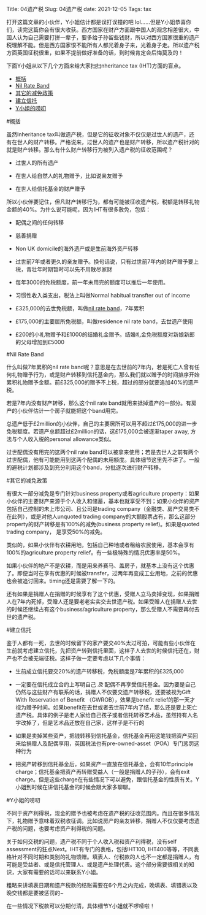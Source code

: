 Title: 04遗产税
Slug: 04遗产税
date: 2021-12-05
Tags: tax

打开这篇文章的小伙伴，Y小姐估计都是误打误撞的吧 lol……但是Y小姐恭喜你们，读完这篇你会有很大收获。西方国家在财产方面跟中国人的观念相差很大，中国人认为自己需要打拼一辈子，要多给子孙留些钱财，所以对西方国家很重的遗产税理解不能。但是西方国家恨不能所有人都光着身子来，光着身子走。所以遗产税方面英国征税很重，如果不提前做好准备的话，到时候肯定会后悔莫及的！



下面Y小姐从以下几个方面来给大家扫扫nheritance tax (IHT)方面的盲点。



* [概括](#概括)
* [Nil Rate Band](#NilRateBand)
* [其它的减免政策](#其它减免)
* [建立信托](#建立信托)
* [Y小姐的唠叨](#唠叨)


<a name="概括">
#概括
</a>


虽然Inheritance tax叫做遗产税，但是它的征收对象不仅仅是过世人的遗产，还有在世人的财产转移。严格说来，过世人的遗产也是财产转移，所以遗产税针对的就是财产转移。那么有什么财产转移行为被列入遗产税的征收范围呢？



* 过世人的所有遗产

* 在世人给自然人的礼物赠予，比如说亲友赠予

* 在世人给信托基金的财产赠予



所以小伙伴要记住，但凡财产转移行为，都有可能被征收遗产税，税额是转移礼物金额的40%。为什么说可能呢，因为IHT有很多赦免，包括：



* 配偶之间的任何转移

* 慈善捐赠

* Non UK domicile的海外遗产或是生前海外资产转移

* 过世前7年或者更久的亲友赠予。换句话说，只有过世前7年内的财产赠予要上税，青壮年时期暂时可以先不用散尽家财

* 每年3000的免税额度，前一年未用完的额度可以推后一年使用。

* 习惯性收入类支出，税法上叫做Normal habitual transfter out of income

* £325,000的去世免税额，叫做[nil rate band](#NilRateBand)，7年累积

* £175,000的主要居所免税额，叫做residence nil rate band，去世遗产使用

* £200的小礼物赠予和£1000的结婚礼金赠予。结婚礼金免税额度对新娘新郎的父母增加到£5000



<a name="NilRateBand">
#Nil Rate Band
</a>


什么叫做7年累积的nil rate band呢？意思是在去世前的7年内，若是死亡人曾有任何礼物赠予行为，或是财产转移到信托基金内，那么我们就以赠予的时间排序开始累积礼物赠予金额。前£325,000的赠予不上税，超过的部分就要追加40%的遗产税。



若是7年内没有财产转移，那么这个nil rate band就用来抵掉遗产的一部分。有房产的小伙伴估计一个房子就能把这个band用完。



总遗产低于£2million的小伙伴，自己的主要居所可以用不超过£175,000的进一步免税额度。若遗产总额超过£2million的话，这£175,000会被逐渐taper away, 方法与个人收入税的personal allowance类似。



过世配偶没有用完的这两个nil rate band可以被拿来使用；若是去世人之前有两个过世配偶，他有可能能用到这两个配偶的未用额度。具体细节这里先不讲了。一般的避税计划都涉及到充分利用这个band，分批逐次进行财产转移。



<a name="其它减免">
#其它的减免政策
</a>


有很大一部分减免是专门针对business property或者agriculture property：如果小伙伴的主要财产来源于个人收入和储蓄，基本也就享受不到；如果小伙伴的资产包括自己控制的未上市公司、且公司是trading company（金融类、房产交易类不在此列），或是对他人unquoted trading company的大额股票占有，那么这部分property的财产转移是有100%的减免(business property relief)。如果是quoted trading company， 是享受50%的减免。



类似的，如果小伙伴有农耕用地，包括自己种地或者租给农民使用，基本会享有100%的agriculture property relief。有一些极特殊的情况优惠率是50%。



如果小伙伴的地产不是农耕，而是用来养赛马、盖房子，就基本上没有这个优惠了。即便当时在享有优惠的时候被transfer，过两年再变成工业用地，之前的优惠也会被追讨回来。timing还是需要了解一下的。



还有如果是捐赠人在捐赠的时候享有了这个优惠，受赠人立马卖掉变现，如果捐赠人在7年内死掉，受赠人还是要老老实实交去世遗产税。如果受赠人在捐赠人去世的时候还继续占有这个business/agriculture property，那么受赠人不需要再付去世的遗产税。





<a name="建立信托">
#建立信托
</a>


鉴于人都有一死，去世的时候留下的家产要交40%太过可拍，可能有些小伙伴在生前就考虑建立信托，先把资产转到信托里面，这样子人去世的时候信托还在，财产也不会被无端征税。这样子做一定要考虑以下几个事情：



* 生前成立信托要交20%的遗产转移税，免税额度是7年累积的£325,000

* 一定要在信托成立合约上写明自己 _及_ 配偶不再享受信托基金。因为要是自己仍然与这些财产有联系的话，捐赠人不仅要交遗产转移税，还要被视为Gift With Reservation of Benefit （GWROB），效果是benefit relief的那一天才视为赠予时间。如果benefit在去世或者去世前7年内了结，那么还是要上死亡遗产税。具体的例子是老人家给自己孩子或者信托转移艺术品，虽然持有人名字改掉了，但是艺术品还放在自己家，这样子是不行的

* 如果是卖掉某些资产，把钱转移到信托基金，信托基金再用这笔钱把资产买回来给捐赠人及配偶享用，英国税法也有pre-owned-asset（POA）专门惩罚这种行为

* 把资产转移到信托基金后，如果资产一直放在信托基金，会有10年principle charge；信托基金把资产再转赠受益人（一般是捐赠人的子孙），会有exit charge。但是这些charge在有些情况下可以避免，跟信托基金的性质有关。Y小姐到时候在讲信托基金的时候会跟大家多聊聊。



<a name="唠叨">
#Y小姐的唠叨
</a>

不同于资产利得税，现金的赠予也被考虑在遗产税的征收范围内。而且在很多情况下，礼物赠予意味着双税收征调。比如说房产的亲友转移，捐赠人不仅仅要考虑遗产税的问题，也要考虑资产利得税的问题。



关于如何交税的问题，遗产税不同于个人收入税和资产利得税，没有self assessment的狂点Next。IHT有专门的表格，包括IHT100, IHT400等等，不同表格针对不同时期和类别的礼物馈赠。填表人、付税款的人也不一定都是捐赠人，有可能是受益者、或是信托管理人、或是遗产处理代表。这个部分需要很相关的知识，大家有需要的话可以来联系Y小姐。



粗略来讲填表日期和遗产税款的结账需要在6个月之内完成，晚填表、填错表以及晚交钱都是要被惩罚的~



在一些情况下税款可以分期付清，具体细节Y小姐就不啰嗦啦！